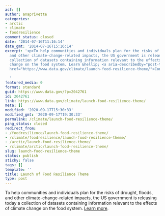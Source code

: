 ```yaml
---
acf: []
author: anaprivette
categories:
- arctic
- climate
- foodresilience
comment_status: closed
date: '2014-07-16T11:16:14'
date_gmt: '2014-07-16T15:16:14'
excerpt: '<p>To help communities and individuals plan for the risks of drought, floods,
  and other climate-change-related impacts, the US government is releasing today a
  collection of datasets containing information relevant to the effects of climate
  change on the food system. Learn &hellip; <a aria-describedby="post-title-2042761"
  href="https://www.data.gov/climate/launch-food-resilience-theme/">Continued</a></p>

  '
featured_media: 0
format: standard
guid: https://www.data.gov/?p=2042761
id: 2042761
link: https://www.data.gov/climate/launch-food-resilience-theme/
meta: []
modified: '2020-09-17T15:30:33'
modified_gmt: '2020-09-17T19:30:33'
permalink: /climate/launch-food-resilience-theme/
ping_status: closed
redirect_from:
- /foodresilience/launch-food-resilience-theme/
- /climate/foodresilience/launch-food-resilience-theme/
- /arctic/launch-food-resilience-theme/
- /climate/arctic/launch-food-resilience-theme/
slug: launch-food-resilience-theme
status: publish
sticky: false
tags: []
template: ''
title: Launch of Food Resilience Theme
type: post
---
```

To help communities and individuals plan for the risks of drought, floods, and other climate-change-related impacts, the US government is releasing today a collection of datasets containing information relevant to the effects of climate change on the food system. [Learn more](/foodresilience/).


